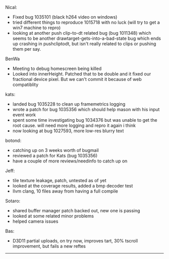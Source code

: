 Nical:
* Fixed bug 1035101 (black h264 video on windows)
* tried different things to reproduce 1015718 with no luck (will try to get a win7 machine to repro)
* looking at another push clip-to-dt related bug (bug 1011348) which seems to be another drawtarget-gets-into-a-bad-state bug which ends up crashing in pushcliptodt, but isn't really related to clips or pushing them per say.

BenWa
* Meeting to debug homescreen being killed
* Looked into innerHeight. Patched that to be double and it fixed our fractional device pixel. But we can't commit it because of web compatiblity

kats:
* landed bug 1035228 to clean up framemetrics logging
* wrote a patch for bug 1035356 which should help mason with his input event work
* spent some time investigating bug 1034376 but was unable to get the root cause. will need more logging and repro it again i think
* now looking at bug 1027593, more low-res blurry text

botond:
* catching up on 3 weeks worth of bugmail
* reviewed a patch for Kats (bug 1035356)
* have a couple of more reviews/needinfo to catch up on

Jeff:
* tile texture leakage, patch, untested as of yet
* looked at the coverage results, added a bmp decoder test
* llvm clang, 10 files away from having a full compile

Sotaro:
* shared buffer manager patch backed out, new one is passing
* looked at some related minor problems
* helped camera issues

Bas:
* D3D11 partial uploads, on try now, improves tart, 30% tscroll improvement, but fails a new reftes

________________



